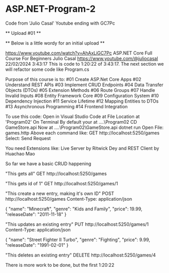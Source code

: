 # ASP.NET-Program-2
Code from 'Julio Casal' Youtube ending with GC7Pc

** Upload #01 **

** Below is a little wordy for an initial upload **

https://www.youtube.com/watch?v=AhAxLiGC7Pc
ASP.NET Core Full Course For Beginners
Julio Casal
https://www.youtube.com/@juliocasal
22/02/2024
3:43:17
This is code to 1:20:22 of 3:43:17.
The next section we will refactor some code like Program.cs

Purpose of this course is to:
#01	Create ASP.Net Core Apps
#02	Understand REST APIs
#03	Implement CRUD Endpoints
#04	Data Transfer Objects (DTOs)
#05	Extension Methods
#06	Route Groups
#07	Handle Invalid Inputs
#08	Entity Framework Core
#09	Configuration System
#10	Dependency Injection
#11	Service Lifetime
#12	Mapping Entities to DTOs
#13	Asynchronous Programming
#14	Frontend Integration

To use this code:
Open in Visual Studio Code at File Location at 'Program02'
On Terminal
By default your at ....\Program02
CD GameStore.api
Now at ....\Program02\GameStore.api
dotnet run
Open File: games.http
Above each command like: GET http://localhost:5250/games
Select: Send Request

You need Extensions like:
Live Server by Ritwick Dey and REST Client by Huachao Mao

So far we have a basic CRUD happening

"This gets all"
GET http://localhost:5250/games

"This gets id of 1"
GET http://localhost:5250/games/1

"This create a new entry, making it's own ID"
POST http://localhost:5250/games
Content-Type: application/json

{
    "name":        "Minecraft",
    "genre":       "Kids and Family",
    "price":       19.99,
    "releaseDate": "2011-11-18"
}

"This updates an existing entry"
PUT http://localhost:5250/games/1
Content-Type: application/json

{
    "name":        "Street Fighter II Turbo",
    "genre":       "Fighting",
    "price":       9.99,
    "releaseDate": "1991-02-01"
}

"This deletes an existing entry"
DELETE http://localhost:5250/games/4

There is more work to be done, but the first 1:20:22


